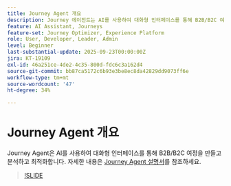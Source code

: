 ```yaml
---
title: Journey Agent 개요
description: Journey 에이전트는 AI를 사용하여 대화형 인터페이스를 통해 B2B/B2C 여정을 생성, 분석 및 최적화합니다.
feature: AI Assistant, Journeys
feature-set: Journey Optimizer, Experience Platform
role: User, Developer, Leader, Admin
level: Beginner
last-substantial-update: 2025-09-23T00:00:00Z
jira: KT-19109
exl-id: 46a251ce-4de2-4c35-800d-fdc6c3a162d4
source-git-commit: bb87ca5172c6b93e3be8ec8da42829dd9073ff6e
workflow-type: tm+mt
source-wordcount: '47'
ht-degree: 34%

---
```


# Journey Agent 개요

Journey Agent은 AI를 사용하여 대화형 인터페이스를 통해 B2B/B2C 여정을 만들고 분석하고 최적화합니다. 자세한 내용은 [Journey Agent 설명서](https://experienceleague.adobe.com/en/docs/experience-cloud-ai/experience-cloud-ai/agents/ajo-agent-analyze)를 참조하세요.

>[!SLIDE](journey-agent-overview)
